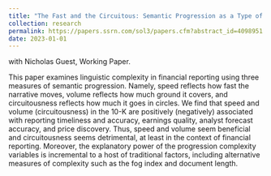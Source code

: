 ```yaml
---
title: "The Fast and the Circuitous: Semantic Progression as a Type of Disclosure Complexity"
collection: research
permalink: https://papers.ssrn.com/sol3/papers.cfm?abstract_id=4098951
date: 2023-01-01
---
```


with Nicholas Guest, Working Paper. 

This paper examines linguistic complexity in financial reporting using three measures of semantic progression. Namely, speed reflects how fast the narrative moves, volume reflects how much ground it covers, and circuitousness reflects how much it goes in circles. We find that speed and volume (circuitousness) in the 10-K are positively (negatively) associated with reporting timeliness and accuracy, earnings quality, analyst forecast accuracy, and price discovery. Thus, speed and volume seem beneficial and circuitousness seems detrimental, at least in the context of financial reporting. Moreover, the explanatory power of the progression complexity variables is incremental to a host of traditional factors, including alternative measures of complexity such as the fog index and document length.


